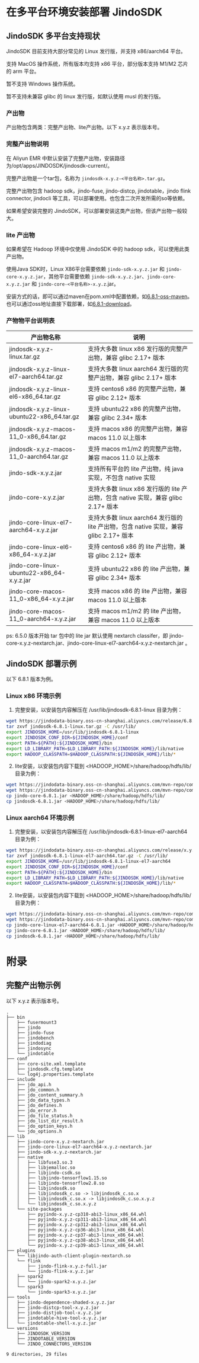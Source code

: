 # 在多平台环境安装部署 JindoSDK

## JindoSDK 多平台支持现状

JindoSDK 目前支持大部分常见的 Linux 发行版，并支持 x86/aarch64 平台。

支持 MacOS 操作系统，所有版本均支持 x86 平台，部分版本支持 M1/M2 芯片的 arm 平台。

暂不支持 Windows 操作系统。

暂不支持未兼容 glibc 的 linux 发行版，如默认使用 musl 的发行版。

### 产出物

产出物包含两类：完整产出物、lite产出物。以下 x.y.z 表示版本号。

### 完整产出物说明

在 Aliyun EMR 中默认安装了完整产出物，安装路径为/opt/apps/JINDOSDK/jindosdk-current/。

完整产出物是一个tar包，名称为 `jindosdk-x.y.z-<平台名称>.tar.gz`。

完整产出物包含 hadoop sdk，jindo-fuse, jindo-distcp, jindotable，jindo flink connector, jindocli 等工具，可以部署使用。也包含二次开发所需的so等依赖。

如果希望安装完整的 JindoSDK，可以部署安装这类产出物，但该产出物一般较大。

### lite 产出物

如果希望在 Hadoop 环境中仅使用 JindoSDK 中的 hadoop sdk，可以使用此类产出物。

使用Java SDK时，Linux X86平台需要依赖 `jindo-sdk-x.y.z.jar` 和 `jindo-core-x.y.z.jar`，其他平台需要依赖 `jindo-sdk-x.y.z.jar`、`jindo-core-x.y.z.jar` 和 `jindo-core-<平台名称>-x.y.z`.jar。

安装方式的话，即可以通过maven在pom.xml中配置依赖，如[6.8.1-oss-maven](oss-maven.md)。也可以通过oss地址直接下载部署，如[6.8.1-download](jindosdk_download.md)。

### 产物物平台说明表

|  产出物名称  |  说明  |
| --- | --- |
|  jindosdk-x.y.z-linux.tar.gz  |  支持大多数 linux x86 发行版的完整产出物，兼容 glibc 2.17+ 版本  |
|  jindosdk-x.y.z-linux-el7-aarch64.tar.gz  | 支持大多数 linux aarch64 发行版的完整产出物，兼容 glibc 2.17+ 版本  |
|  jindosdk-x.y.z-linux-el6-x86_64.tar.gz |  支持 centos6 x86 的完整产出物，兼容 glibc 2.12+ 版本  |
|  jindosdk-x.y.z-linux-ubuntu22-x86_64.tar.gz |  支持 ubuntu22 x86 的完整产出物，兼容 glibc 2.34+ 版本  |
|  jindosdk-x.y.z-macos-11_0-x86_64.tar.gz |  支持 macos x86 的完整产出物，兼容 macos 11.0 以上版本  |
|  jindosdk-x.y.z-macos-11_0-aarch64.tar.gz |  支持 macos m1/m2 的完整产出物，兼容 macos 11.0 以上版本  |
|  jindo-sdk-x.y.z.jar |  支持所有平台的 lite 产出物，纯 java 实现，不包含 native 实现  |
|  jindo-core-x.y.z.jar |  支持大多数 linux x86 发行版的 lite 产出物，包含 native 实现，兼容 glibc 2.17+ 版本  |
|  jindo-core-linux-el7-aarch64-x.y.z.jar |  支持大多数 linux aarch64 发行版的 lite 产出物，包含 native 实现，兼容 glibc 2.17+ 版本  |
|  jindo-core-linux-el6-x86_64-x.y.z.jar |  支持 centos6 x86 的 lite 产出物，兼容 glibc 2.12+ 版本  |
|  jindo-core-linux-ubuntu22-x86_64-x.y.z.jar |  支持 ubuntu22 x86 的 lite 产出物，兼容 glibc 2.34+ 版本  |
|  jindo-core-macos-11_0-x86_64-x.y.z.jar |  支持 macos x86 的 lite 产出物，兼容 macos 11.0 以上版本  |
|  jindo-core-macos-11_0-aarch64-x.y.z.jar |  支持 macos m1/m2 的 lite 产出物，兼容 macos 11.0 以上版本  |

ps: 6.5.0 版本开始 tar 包中的 lite jar 默认使用 nextarch classifer，即 jindo-core-x.y.z-nextarch.jar、jindo-core-linux-el7-aarch64-x.y.z-nextarch.jar 。

## JindoSDK 部署示例

以下 6.8.1 版本为例。

### Linux x86 环境示例

1. 完整安装，以安装包内容解压在 /usr/lib/jindosdk-6.8.1-linux 目录为例：

```bash
wget https://jindodata-binary.oss-cn-shanghai.aliyuncs.com/release/6.8.1/jindosdk-6.8.1-linux.tar.gz
tar zxvf jindosdk-6.8.1-linux.tar.gz -C /usr/lib/
export JINDOSDK_HOME=/usr/lib/jindosdk-6.8.1-linux
export JINDOSDK_CONF_DIR=${JINDOSDK_HOME}/conf
export PATH=${PATH}:${JINDOSDK_HOME}/bin
export LD_LIBRARY_PATH=$LD_LIBRARY_PATH:${JINDOSDK_HOME}/lib/native
export HADOOP_CLASSPATH=$HADOOP_CLASSPATH:${JINDOSDK_HOME}/lib/*
```

2. lite安装，以安装包内容下载到 <HADOOP_HOME>/share/hadoop/hdfs/lib/ 目录为例：

```bash
wget https://jindodata-binary.oss-cn-shanghai.aliyuncs.com/mvn-repo/com/aliyun/jindodata/jindo-sdk/6.8.1/jindo-sdk-6.8.1.jar
wget https://jindodata-binary.oss-cn-shanghai.aliyuncs.com/mvn-repo/com/aliyun/jindodata/jindo-core/6.8.1/jindo-core-6.8.1.jar
cp jindo-core-6.8.1.jar <HADOOP_HOME>/share/hadoop/hdfs/lib/
cp jindosdk-6.8.1.jar <HADOOP_HOME>/share/hadoop/hdfs/lib/
```

### Linux aarch64 环境示例

1. 完整安装，以安装包内容解压在 /usr/lib/jindosdk-6.8.1-linux-el7-aarch64 目录为例：

```bash
wget https://jindodata-binary.oss-cn-shanghai.aliyuncs.com/release/x.y.z/jindosdk-6.8.1-linux-el7-aarch64.tar.gz
tar zxvf jindosdk-6.8.1-linux-el7-aarch64.tar.gz -C /usr/lib/
export JINDOSDK_HOME=/usr/lib/jindosdk-6.8.1-linux-el7-aarch64
export JINDOSDK_CONF_DIR=${JINDOSDK_HOME}/conf
export PATH=${PATH}:${JINDOSDK_HOME}/bin
export LD_LIBRARY_PATH=$LD_LIBRARY_PATH:${JINDOSDK_HOME}/lib/native
export HADOOP_CLASSPATH=$HADOOP_CLASSPATH:${JINDOSDK_HOME}/lib/*
```

2. lite安装，以安装包内容下载到 <HADOOP_HOME>/share/hadoop/hdfs/lib/ 目录为例：

```bash
wget https://jindodata-binary.oss-cn-shanghai.aliyuncs.com/mvn-repo/com/aliyun/jindodata/jindo-sdk/6.8.1/jindo-sdk-6.8.1.jar
wget https://jindodata-binary.oss-cn-shanghai.aliyuncs.com/mvn-repo/com/aliyun/jindodata/jindo-core-linux-el7-aarch64/6.8.1/jindo-core-linux-el7-aarch64-6.8.1.jar
cp jindo-core-linux-el7-aarch64-6.8.1.jar <HADOOP_HOME>/share/hadoop/hdfs/lib/
cp jindo-core-6.8.1.jar <HADOOP_HOME>/share/hadoop/hdfs/lib/
cp jindosdk-6.8.1.jar <HADOOP_HOME>/share/hadoop/hdfs/lib/
```

# 附录
## 完整产出物示例
以下 x.y.z 表示版本号。
```
.
├── bin
│   ├── fusermount3
│   ├── jindo
│   ├── jindo-fuse
│   ├── jindobench
│   ├── jindodiag
│   ├── jindosync
│   └── jindotable
├── conf
│   ├── core-site.xml.template
│   ├── jindosdk.cfg.template
│   └── log4j.properties.template
├── include
│   ├── jdo_api.h
│   ├── jdo_common.h
│   ├── jdo_content_summary.h
│   ├── jdo_data_types.h
│   ├── jdo_defines.h
│   ├── jdo_error.h
│   ├── jdo_file_status.h
│   ├── jdo_list_dir_result.h
│   ├── jdo_option_keys.h
│   └── jdo_options.h
├── lib
│   ├── jindo-core-x.y.z-nextarch.jar
│   ├── jindo-core-linux-el7-aarch64-x.y.z-nextarch.jar
│   ├── jindo-sdk-x.y.z-nextarch.jar
│   ├── native
│   │   ├── libfuse3.so.3
│   │   ├── libjemalloc.so
│   │   ├── libjindo-csdk.so
│   │   ├── libjindo-tensorflow1.15.so
│   │   ├── libjindo-tensorflow2.8.so
│   │   ├── libjindosdk.so
│   │   ├── libjindosdk_c.so -> libjindosdk_c.so.x
│   │   ├── libjindosdk_c.so.x -> libjindosdk_c.so.x.y.z
│   │   └── libjindosdk_c.so.x.y.z
│   └── site-packages
│       ├── pyjindo-x.y.z-cp310-abi3-linux_x86_64.whl
│       ├── pyjindo-x.y.z-cp311-abi3-linux_x86_64.whl
│       ├── pyjindo-x.y.z-cp312-abi3-linux_x86_64.whl
│       ├── pyjindo-x.y.z-cp36-abi3-linux_x86_64.whl
│       ├── pyjindo-x.y.z-cp37-abi3-linux_x86_64.whl
│       ├── pyjindo-x.y.z-cp38-abi3-linux_x86_64.whl
│       └── pyjindo-x.y.z-cp39-abi3-linux_x86_64.whl
├── plugins
│   └── libjindo-auth-client-plugin-nextarch.so
│   └── flink
│       ├── jindo-flink-x.y.z-full.jar
│       └── jindo-flink-x.y.z.jar
│   ├── spark2
│   │   └── jindo-spark2-x.y.z.jar
│   └── spark3
│       └── jindo-spark3-x.y.z.jar
├── tools
│   ├── jindo-dependence-shaded-x.y.z.jar
│   ├── jindo-distcp-tool-x.y.z.jar
│   ├── jindo-distjob-tool-x.y.z.jar
│   ├── jindotable-hive-tool-x.y.z.jar
│   └── jindotable-shell-x.y.z.jar
└── versions
    ├── JINDOSDK_VERSION
    ├── JINDOTABLE_VERSION
    └── JINDO_CONNECTORS_VERSION

9 directories, 29 files
```